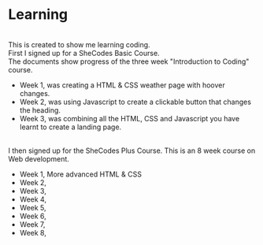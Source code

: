 # Learning
<br>
This is created to show me learning coding.
<br>
First I signed up for a SheCodes Basic Course.
<br>
The documents show progress of the three week "Introduction to Coding" course.
<ul>
  <li>Week 1, was creating a HTML & CSS weather page with hoover changes.</li>
  <li>Week 2, was using Javascript to create a clickable button that changes the heading. </li>
  <li>Week 3, was combining all the HTML, CSS and Javascript you have learnt to create a landing page.</li>
</ul>
<br>
I then signed up for the SheCodes Plus Course. This is an 8 week course on Web development.
<br>
<ul>
  <li>Week 1, More advanced HTML & CSS  </li>
  <li>Week 2,  </li>
  <li>Week 3, </li>
  <li>Week 4, </li>
  <li>Week 5, </li>
  <li>Week 6, </li>
  <li>Week 7, </li>
  <li>Week 8, </li>
</ul>


